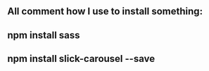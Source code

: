 ## All comment how I use to install something:
##
##
## npm install sass
## npm install slick-carousel --save